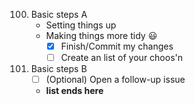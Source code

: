 100. Basic steps A
     - Setting things up
     -  Making things more tidy :smiley: 
        - [x] Finish/Commit my changes
        - [ ]  Create an list of your choos'n
101. Basic steps B
     - [ ] \(Optional) Open a follow-up issue
     -  **list ends here**